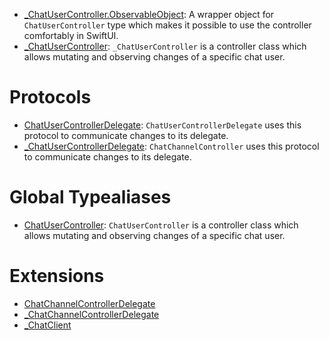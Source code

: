 
  - [\_ChatUserController.ObservableObject](/_ChatUserController_ObservableObject):
    A wrapper object for `ChatUserController` type which makes it possible to use the controller comfortably in SwiftUI.
  - [\_ChatUserController](/_ChatUserController):
    `_ChatUserController` is a controller class which allows mutating and observing changes of a specific chat user.

# Protocols

  - [ChatUserControllerDelegate](/ChatUserControllerDelegate):
    `ChatUserControllerDelegate` uses this protocol to communicate changes to its delegate.
  - [\_ChatUserControllerDelegate](/_ChatUserControllerDelegate):
    `ChatChannelController` uses this protocol to communicate changes to its delegate.

# Global Typealiases

  - [ChatUserController](/ChatUserController):
    `ChatUserController` is a controller class which allows mutating and observing changes of a specific chat user.

# Extensions

  - [ChatChannelControllerDelegate](/ChatChannelControllerDelegate)
  - [\_ChatChannelControllerDelegate](/_ChatChannelControllerDelegate)
  - [\_ChatClient](/_ChatClient)
